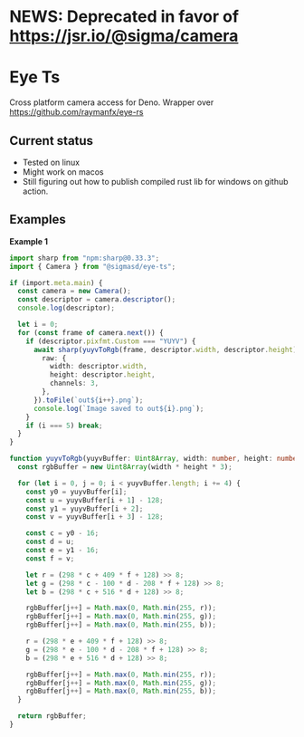 # NEWS: Deprecated in favor of https://jsr.io/@sigma/camera

# Eye Ts

Cross platform camera access for Deno. Wrapper over
https://github.com/raymanfx/eye-rs

## Current status

- Tested on linux
- Might work on macos
- Still figuring out how to publish compiled rust lib for windows on github
  action.

## Examples

**Example 1**

```ts
import sharp from "npm:sharp@0.33.3";
import { Camera } from "@sigmasd/eye-ts";

if (import.meta.main) {
  const camera = new Camera();
  const descriptor = camera.descriptor();
  console.log(descriptor);

  let i = 0;
  for (const frame of camera.next()) {
    if (descriptor.pixfmt.Custom === "YUYV") {
      await sharp(yuyvToRgb(frame, descriptor.width, descriptor.height), {
        raw: {
          width: descriptor.width,
          height: descriptor.height,
          channels: 3,
        },
      }).toFile(`out${i++}.png`);
      console.log(`Image saved to out${i}.png`);
    }
    if (i === 5) break;
  }
}

function yuyvToRgb(yuyvBuffer: Uint8Array, width: number, height: number) {
  const rgbBuffer = new Uint8Array(width * height * 3);

  for (let i = 0, j = 0; i < yuyvBuffer.length; i += 4) {
    const y0 = yuyvBuffer[i];
    const u = yuyvBuffer[i + 1] - 128;
    const y1 = yuyvBuffer[i + 2];
    const v = yuyvBuffer[i + 3] - 128;

    const c = y0 - 16;
    const d = u;
    const e = y1 - 16;
    const f = v;

    let r = (298 * c + 409 * f + 128) >> 8;
    let g = (298 * c - 100 * d - 208 * f + 128) >> 8;
    let b = (298 * c + 516 * d + 128) >> 8;

    rgbBuffer[j++] = Math.max(0, Math.min(255, r));
    rgbBuffer[j++] = Math.max(0, Math.min(255, g));
    rgbBuffer[j++] = Math.max(0, Math.min(255, b));

    r = (298 * e + 409 * f + 128) >> 8;
    g = (298 * e - 100 * d - 208 * f + 128) >> 8;
    b = (298 * e + 516 * d + 128) >> 8;

    rgbBuffer[j++] = Math.max(0, Math.min(255, r));
    rgbBuffer[j++] = Math.max(0, Math.min(255, g));
    rgbBuffer[j++] = Math.max(0, Math.min(255, b));
  }

  return rgbBuffer;
}
```
